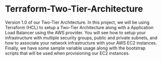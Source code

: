 # Terraform-Two-Tier-Architecture 
Version 1.0 of our Two-Tier Architecture.
In this project, we will be using Terraform (HCL) to setup a Two-Tier Architecture along with a Application Load Balancer using the AWS provider.
You will see how to setup your infrastructure with multiple security groups, public and private subnets, and how to associate your network infrastructure with your AWS EC2 instances.
Finally, we have some sample variable usage along with the bootstrap scripts that will be used when provisioning our EC2 instances. 
